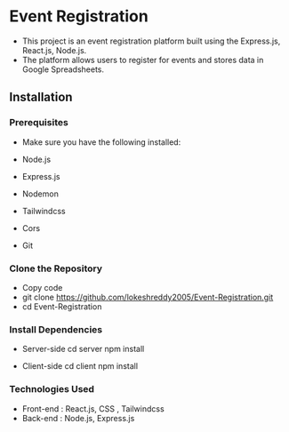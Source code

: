 # Event Registration

- This project is an event registration platform built using the Express.js, React.js, Node.js.
- The platform allows users to register for events and stores data in Google Spreadsheets.

## Installation
### Prerequisites
- Make sure you have the following installed:

- Node.js
- Express.js
- Nodemon
- Tailwindcss
- Cors
- Git

### Clone the Repository
- Copy code
- git clone https://github.com/lokeshreddy2005/Event-Registration.git
- cd Event-Registration

### Install Dependencies
- Server-side
 cd server
 npm install

- Client-side
 cd client
 npm install

### Technologies Used
- Front-end : React.js, CSS , Tailwindcss
- Back-end : Node.js, Express.js

